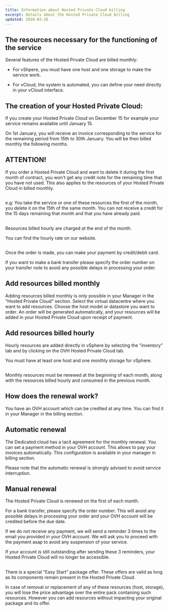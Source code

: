 ```yaml
---
title: Information about Hosted Private Cloud billing
excerpt: Details about the Hosted Private Cloud billing
updated: 2018-03-26
---
```


## 

## The resources necessary for the functioning of the service
Several features of the Hosted Private Cloud are billed monthly: 

- For vShpere, you must have one host and one storage to make the service work. 

- For vCloud, the system is automated, you can define your need directly in your vCloud interface.

## The creation of your Hosted Private Cloud:
If you create your Hosted Private Cloud on December 15 for example your service remains available until January 15.

On 1st January, you will receive an invoice corresponding to the service for the remaining period from 15th to 30th January. You will be then billed monthly the following months.

## ATTENTION!
If you order a Hosted Private Cloud and want to delete it during the first month of contract, you won't get any credit note for the remaining time that you have not used. 
This also applies to the resources of your Hosted Private Cloud in billed monthly.

## 
e.g: You take the service or one of these resources the first of the month, you delete it on the 15th of the same month. You can not receive a credit for the 15 days remaining that month and that you have already paid.

## 
Resources billed hourly are charged at the end of the month.

You can find the hourly rate on our website.

## 
Once the order is made, you can make your payment by credit/debit card.

If you want to make a bank transfer please specify the order number on your transfer note to avoid any possible delays in processing your order.

## Add resources billed monthly
Adding resources billed monthly is only possible in your Manager in the "Hosted Private Cloud" section.
Select the virtual datacentre where you want to add resources. Choose the host model or datastore you want to order. An order will be generated automatically, and your resources will be added in your Hosted Private Cloud upon receipt of payment.

## Add resources billed hourly
Hourly resources are added directly in vSphere by selecting the "inventory" tab and by clicking on the OVH Hosted Private Cloud tab.

You must have at least one host and one monthly storage for vSphere.

## 
Monthly resources must be renewed at the beginning of each month, along with the resources billed hourly and  consumed in the previous month.

## How does the renewal work?
You have an OVH account which can be credited at any time.
You can find it in your Manager in the billing section.

## Automatic renewal
The Dedicated cloud has a tacit agreement for the monthly renewal. You can set a payment method in your OVH account. 
This allows to pay your invoices automatically. 
This configuration is available in your manager in billing section.

Please note that the automatic renewal is strongly advised to avoid service interruption.

## Manual renewal
The Hosted Private Cloud is renewed on the first of each month.

For a bank transfer, please specify the order number. This will avoid any possible delays in processing your order and your OVH account will be credited before the due date.

If we do not receive any payment, we will send a reminder 3 times to the email you provided in your OVH account. We will ask you to proceed with the payment asap to avoid any suspension of your service.  

If your account is still outstanding after sending these 3 reminders, your Hosted Private Cloud will no longer be accessible.

## 
There is a special "Easy Start" package offer.
These offers are valid as long as its components remain present in the Hosted Private Cloud.

In case of removal or replacement of any of these resources (host, storage), you will lose the price advantage over the entire pack containing such resources. However you can add resources without impacting your original package and its offer.

